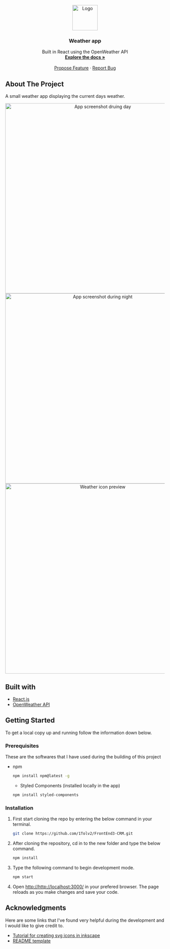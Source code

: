 <div id="top"></div>

<!-- PROJECT LOGO -->
<br />
<div align="center">
  <a href="https://github.com/1Tolv2/weather-react-app">
    <img src="https://upload.wikimedia.org/wikipedia/commons/a/a7/React-icon.svg" alt="Logo" width="80" height="80">
  </a>

<h3 align="center">Weather app</h3>

  <p align="center">
    Built in React using the OpenWeather API
    <br />
    <a href="https://github.com/1Tolv2/Weather-react-app"><strong>Explore the docs »</strong></a>
    <br />
    <br />
    <a href="https://github.com/1Tolv2/Weather-react-app/issues">Propose Feature</a>
	  ·
    <a href="https://github.com/1Tolv2/Weather-react-app/issues">Report Bug</a>
  </p>
</div>

<!-- ABOUT THE PROJECT -->
## About The Project

A small weather app displaying the current days weather.
<div align="center">
<img src="/public/screenshot-goodday.png" alt="App screenshot druing day" height="600px"/>
<img src="/public/screenshot-goodnight.PNG" alt="App screenshot during night" height="600px"/>
<img src="/public/weather-app-icons-preview.png" alt="Weather icon preview" height="600px"/>
</div>

## Built with
* [React.js](https://reactjs.org/)
* [OpenWeather API](https://openweathermap.org/)

<!-- GETTING STARTED -->
## Getting Started

To get a local copy up and running follow the information down below.

### Prerequisites

These are the softwares that I have used during the building of this project
* npm
  ```sh
  npm install npm@latest -g
  ```
  * Styled Components (installed locally in the app)
  ```sh
  npm install styled-components
  ```
### Installation
 
1. First start cloning the repo by entering the below command in your terminal.
   ```sh
   git clone https://github.com/1Tolv2/FrontEnd3-CRM.git
   ```
2. After cloning the repository, cd in to the new folder and type the below command.
   ```sh
   npm install
   ```
3. Type the following command to begin development mode.
   ```sh
   npm start
   ```
4. Open <a href="http://http://localhost:3000/">http://http://localhost:3000/</a> in your prefered browser.
The page reloads as you make changes and save your code.



<!-- ACKNOWLEDGMENTS -->
## Acknowledgments

Here are some links that I've found very helpful during the development and I would like to give credit to.

* [Tutorial for creating svg icons in inkscape](https://www.youtube.com/channel/UCEQXp_fcqwPcqrzNtWJ1w9w)
* [README template](https://github.com/othneildrew/Best-README-Template)
